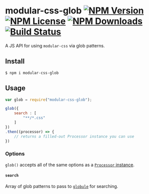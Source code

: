 modular-css-glob [![NPM Version](https://img.shields.io/npm/v/modular-css-glob.svg)](https://www.npmjs.com/package/modular-css-glob) [![NPM License](https://img.shields.io/npm/l/modular-css-glob.svg)](https://www.npmjs.com/package/modular-css-glob) [![NPM Downloads](https://img.shields.io/npm/dm/modular-css-glob.svg)](https://www.npmjs.com/package/modular-css-glob) [![Build Status](https://img.shields.io/travis/tivac/modular-css/master.svg)](https://travis-ci.org/tivac/modular-css)
===========

A JS API for using `modular-css` via glob patterns.

## Install

`$ npm i modular-css-glob`

## Usage

```js
var glob = require("modular-css-glob");

glob({
    search : [
        "**/*.css"
    ]
})
.then((processor) => {
    // returns a filled-out Processor instance you can use
})
```

### Options

`glob()` accepts all of the same options as a [`Processor` instance](https://github.com/tivac/modular-css/blob/master/docs/api.md#processor-options).

#### `search`

Array of glob patterns to pass to [`globule`](https://www.npmjs.com/package/globule) for searching.
